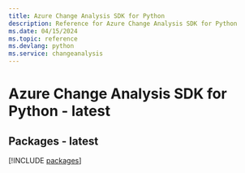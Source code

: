 ```yaml
---
title: Azure Change Analysis SDK for Python
description: Reference for Azure Change Analysis SDK for Python
ms.date: 04/15/2024
ms.topic: reference
ms.devlang: python
ms.service: changeanalysis
---
```

# Azure Change Analysis SDK for Python - latest
## Packages - latest
[!INCLUDE [packages](change-analysis-index.md)]